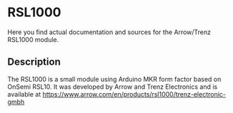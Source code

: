 # RSL1000
Here you find actual documentation and sources for the Arrow/Trenz RSL1000 module.

## Description
The RSL1000 is a small module using Arduino MKR form factor based on OnSemi RSL10.
It was developed by Arrow and Trenz Electronics and is available at
https://www.arrow.com/en/products/rsl1000/trenz-electronic-gmbh
